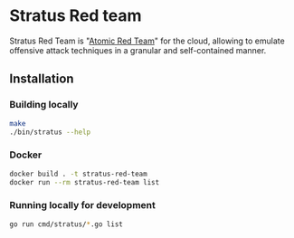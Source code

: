 # Stratus Red team

Stratus Red Team is "[Atomic Red Team](https://github.com/redcanaryco/atomic-red-team)" for the cloud, allowing to emulate offensive attack techniques in a granular and self-contained manner.

## Installation

### Building locally

``` bash
make
./bin/stratus --help
```

### Docker

```bash
docker build . -t stratus-red-team
docker run --rm stratus-red-team list
```

### Running locally for development

```bash
go run cmd/stratus/*.go list
```